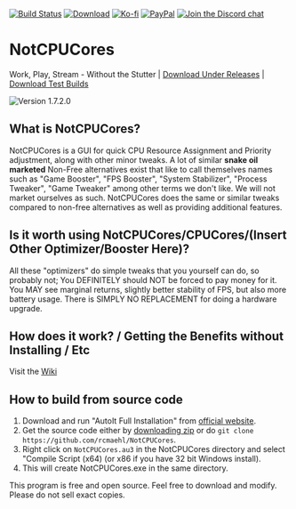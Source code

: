[![Build Status](https://img.shields.io/github/actions/workflow/status/rcmaehl/NotCPUCores/ncc.yml)](https://github.com/rcmaehl/NotCPUCores/actions?query=workflow%3Ancc)
[![Download](https://img.shields.io/github/v/release/rcmaehl/NotCPUCores)](https://github.com/rcmaehl/NotCPUCores/releases/latest/)
[![Ko-fi](https://img.shields.io/badge/Support%20me%20on-Ko--fi-FF5E5B.svg?logo=ko-fi)](https://ko-fi.com/rcmaehl)
[![PayPal](https://img.shields.io/badge/Donate%20on-PayPal-00457C.svg?logo=paypal)](https://paypal.me/rhsky)
[![Join the Discord chat](https://img.shields.io/badge/Discord-chat-7289da.svg?&logo=discord)](https://discord.gg/uBnBcBx)

# NotCPUCores
Work, Play, Stream - Without the Stutter | [Download Under Releases](https://github.com/rcmaehl/NotCPUCores/releases) | [Download Test Builds](https://nightly.link/rcmaehl/NotCPUCores/workflows/ncc/main/NCC.zip)

![Version 1.7.2.0](https://i.imgur.com/pfayHD5.gif)

## What is NotCPUCores?

NotCPUCores is a GUI for quick CPU Resource Assignment and Priority adjustment, along with other minor tweaks. A lot of similar **snake oil marketed** Non-Free alternatives exist that like to call themselves names such as "Game Booster", "FPS Booster", "System Stabilizer", "Process Tweaker", "Game Tweaker" among other terms we don't like. We will not market ourselves as such. NotCPUCores does the same or similar tweaks compared to non-free alternatives as well as providing additional features.

## Is it worth using NotCPUCores/CPUCores/(Insert Other Optimizer/Booster Here)?

All these "optimizers" do simple tweaks that you yourself can do, so probably not; You DEFINITELY should NOT be forced to pay money for it. You MAY see marginal returns, slightly better stability of FPS, but also more battery usage. There is SIMPLY NO REPLACEMENT for doing a hardware upgrade.

## How does it work? / Getting the Benefits without Installing / Etc

Visit the [Wiki](https://github.com/rcmaehl/NotCPUCores/wiki)

## How to build from source code

1. Download and run "AutoIt Full Installation" from [official website](https://www.autoitscript.com/site/autoit/downloads). 
1. Get the source code either by [downloading zip](https://github.com/rcmaehl/NotCPUCores/archive/master.zip) or do `git clone https://github.com/rcmaehl/NotCPUCores`.
1. Right click on `NotCPUCores.au3` in the NotCPUCores directory and select "Compile Script (x64) (or x86 if you have 32 bit Windows install).
1. This will create NotCPUCores.exe in the same directory.

This program is free and open source. Feel free to download and modify. Please do not sell exact copies.
